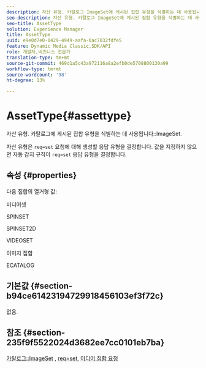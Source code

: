 ```yaml
---
description: 자산 유형. 카탈로그 ImageSet에 게시된 집합 유형을 식별하는 데 사용됩니다.
seo-description: 자산 유형. 카탈로그 ImageSet에 게시된 집합 유형을 식별하는 데 사용됩니다.
seo-title: AssetType
solution: Experience Manager
title: AssetType
uuid: e9e0d7e0-0429-4949-aafa-0ac7032fdfe5
feature: Dynamic Media Classic,SDK/API
role: 개발자,비즈니스 전문가
translation-type: tm+mt
source-git-commit: 469d1a5c43a972116a8a2efb0de5708800130a99
workflow-type: tm+mt
source-wordcount: '98'
ht-degree: 13%

---
```



# AssetType{#assettype}

자산 유형. 카탈로그에 게시된 집합 유형을 식별하는 데 사용됩니다::ImageSet.

자산 유형은 `req=set` 요청에 대해 생성할 응답 유형을 결정합니다. 값을 지정하지 않으면 자동 감지 규칙이 `req=set` 응답 유형을 결정합니다.

## 속성 {#properties}

다음 집합의 열거형 값:

미디어셋

SPINSET

SPINSET2D

VIDEOSET

이미지 집합

ECATALOG

## 기본값 {#section-b94ce61423194729918456103ef3f72c}

없음.

## 참조 {#section-235f9f5522024d3682ee7cc0101eb7ba}

[카탈로그::ImageSet](../../../../../../is-api/image-catalog/image-serving-api-ref/c-image-catalog-reference/c-image-svg-data-reference/c-image-data-reference/r-imageset-cat.md#reference-4764d347afd64afdaede9a74c7565256) ,  [req=set](/help/aem-is-ir-api/is-api/http-ref/image-serving-api-ref/c-http-protocol-reference/c-command-reference/r-req/r-req.md),  [미디어 집합 요청](/help/aem-is-ir-api/is-api/http-ref/image-serving-api-ref/c-http-protocol-reference/c-syntax-and-features/r-media-set-requests.md)
